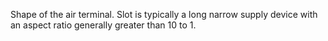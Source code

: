 Shape of the air terminal. Slot is typically a long narrow supply device with an aspect ratio generally greater than 10 to 1.
